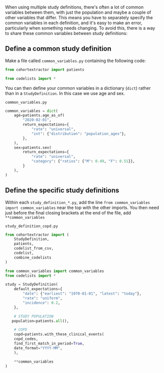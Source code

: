 When using multiple study definitions, there's often a lot of common variables between them, with just the population and maybe a couple of other variables that differ. 
This means you have to separately specify the common variables in each definition, and it's easy to make an error, particularly when something needs changing. 
To avoid this, there is a way to share these common variables between study definitions:

## Define a common study definition 

Make a file called `common_variables.py` containing the following code:

```py
from cohortextractor import patients

from codelists import *

```

You can then define your common variables in a dictionary (`dict`) rather than in a `StudyDefinition`.
In this case we use age and sex. 

`common_variables.py`
```py
common_variables = dict(
    age=patients.age_as_of(
        "2020-02-01",
        return_expectations={
            "rate": "universal",
            "int": {"distribution": "population_ages"},
        },
    ),
    sex=patients.sex(
        return_expectations={
            "rate": "universal",
            "category": {"ratios": {"M": 0.49, "F": 0.51}},
        }
    ),
)
```

## Define the specific study definitions

Within each `study_definition_*.py`, add the line `from common_variables import common_variables` near the top with the other imports. 
You then need just before the final closing brackets at the end of the file, add `**common_variables`

`study_definition_copd.py`
```py 
from cohortextractor import (
    StudyDefinition,
    patients,
    codelist_from_csv,
    codelist,
    combine_codelists
)

from common_variables import common_variables
from codelists import *

study = StudyDefinition(
    default_expectations={
        "date": {"earliest": "1970-01-01", "latest": "today"},
        "rate": "uniform",
        "incidence": 0.2,
    },

    # STUDY POPULATION
   population=patients.all(),

    # COPD 
    copd=patients.with_these_clinical_events(
    copd_codes,
    find_first_match_in_period=True,
    date_format="YYYY-MM",
    ),

    **common_variables 
)
```
